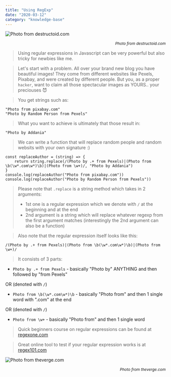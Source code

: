 ```yaml
---
title: "Using RegExp"
date: "2020-03-12"
category: "knowledge-base"
---
```

![](https://i.imgur.com/HaPRiVv.jpg "Photo from destructoid.com")<p style="font-size: 12px; text-align: right">_Photo from destructoid.com_</p>

>Using regular expressions in Javascript can be very powerful but also tricky for newbies like me. 

>Let's start with a problem. All over your brand new blog you have beautiful images! They come from different websites like Pexels, Pixabay, and were created by different people. But you, as a proper `hacker`, want to claim all those spectacular images as YOURS.. your preciouses 😈

> You get strings such as:
```
"Photo from pixabay.com"
"Photo by Random Person from Pexels"
```

> What you want to achieve is ultimately that those result in:
```
"Photo by Addania"
```

> We can write a function that will replace random people and random websits with your own signature :)
```
const replaceAuthor = (string) => {
    return string.replace(/(Photo by .+ from Pexels)|(Photo from \b(\w*.com\w*)\b)|(Photo from \w+)/, "Photo by Addania")
}
console.log(replaceAuthor("Photo from pixabay.com"))
console.log(replaceAuthor("Photo by Random Person from Pexels"))
```
> Please note that `.replace` is a string method which takes in 2 arguments:
>- 1st one is a regular expression which we denote with `/` at the beginning and at the end
>- 2nd argument is a string which will replace whatever regexp from the first argument matches (interestingly the 2nd argument can also be a function)

> Also note that the regular expression itself looks like this:
```
/(Photo by .+ from Pexels)|(Photo from \b(\w*.com\w*)\b)|(Photo from \w+)/
```
>It consists of 3 parts:

- `Photo by .+ from Pexels` - basically "Photo by" ANYTHING and then followed by "from Pexels"

OR (denoted with `/`)

- `Photo from \b(\w*.com\w*)\b`  - basically "Photo from" and then 1 single word with ".com" at the end

OR (denoted with `/`)

- `Photo from \w+` - basically "Photo from" and then 1 single word

> Quick beginners course on regular expressions can be found at [regexone.com](https://regexone.com/)

> Great online tool to test if your regular expression works is at [regex101.com](https://regex101.com/)


![](https://i.imgur.com/uZmysyC.jpg "Photo from theverge.com")<p style="font-size: 12px; text-align: right">_Photo from theverge.com_</p>
